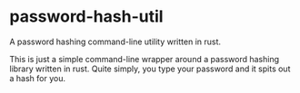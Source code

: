 # password-hash-util
A password hashing command-line utility written in rust.

This is just a simple command-line wrapper around a password hashing library written in rust. Quite simply, you type your password and it spits out a hash for you.
